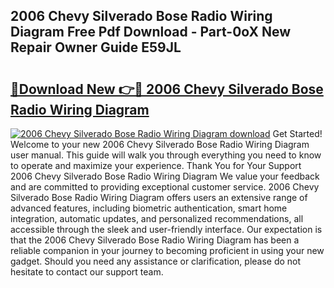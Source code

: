 ## 2006 Chevy Silverado Bose Radio Wiring Diagram Free Pdf Download - Part-0oX New Repair Owner Guide E59JL

# <h2><a href="http://dfokn0z.blite.top/?on=2006+Chevy+Silverado+Bose+Radio+Wiring+Diagram">🔗Download New 👉🔴 2006 Chevy Silverado Bose Radio Wiring Diagram</a></h2>

[![2006 Chevy Silverado Bose Radio Wiring Diagram download](https://i.imgur.com/lujVjoI.png)](http://dfokn0z.blite.top/?on=2006+Chevy+Silverado+Bose+Radio+Wiring+Diagram)
Get Started! Welcome to your new 2006 Chevy Silverado Bose Radio Wiring Diagram user manual. This guide will walk you through everything you need to know to operate and maximize your experience. Thank You for Your Support 2006 Chevy Silverado Bose Radio Wiring Diagram We value your feedback and are committed to providing exceptional customer service. 2006 Chevy Silverado Bose Radio Wiring Diagram offers users an extensive range of advanced features, including biometric authentication, smart home integration, automatic updates, and personalized recommendations, all accessible through the sleek and user-friendly interface. Our expectation is that the 2006 Chevy Silverado Bose Radio Wiring Diagram has been a reliable companion in your journey to becoming proficient in using your new gadget. Should you need any assistance or clarification, please do not hesitate to contact our support team.
